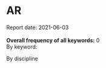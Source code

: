 <h1>AR</h1>Report date: 2021-06-03<br><br><b>Overall frequency of all keywords:</b> 0<br>By keyword:<ul></ul>By discipline